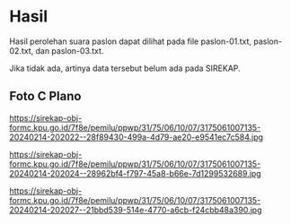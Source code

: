 # Hasil

Hasil perolehan suara paslon dapat dilihat pada file paslon-01.txt, paslon-02.txt, dan paslon-03.txt.

Jika tidak ada, artinya data tersebut belum ada pada SIREKAP.

## Foto C Plano

https://sirekap-obj-formc.kpu.go.id/7f8e/pemilu/ppwp/31/75/06/10/07/3175061007135-20240214-202022--28f89430-499a-4d79-ae20-e9541ec7c584.jpg

https://sirekap-obj-formc.kpu.go.id/7f8e/pemilu/ppwp/31/75/06/10/07/3175061007135-20240214-202024--28962bf4-f797-45a8-b66e-7d1299532689.jpg

https://sirekap-obj-formc.kpu.go.id/7f8e/pemilu/ppwp/31/75/06/10/07/3175061007135-20240214-202027--21bbd539-514e-4770-a6cb-f24cbb48a390.jpg
